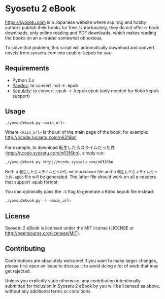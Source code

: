 # Syosetu 2 eBook

https://syosetu.com is a Japanese website where aspiring and hobby
authors publish their books for free.  Unfortunately, they do not offer e-book
downloads, only online reading and PDF downloads, which makes reading the books
on an e-reader somewhat obnoxious.

To solve that problem, this script will automatically download and convert novels
from syosetu.com into epub or kepub for you.


## Requirements

- Python 3.x
- [Pandoc](https://pandoc.org): to convert .md -> .epub
- [Kepubify](https://pgaskin.net/kepubify/): to convert .epub -> .kepub.epub
  (only needed for Kobo kepub support)


## Usage

```bash
./yomou2ebook.py <main_url>
```

Where `<main_url>` is the url of the main page of the book, for example:
http://ncode.syosetu.com/n6316bn

For example, to download 転生したらスライムだった件 (http://ncode.syosetu.com/n6316bn), simply run:
```bash
./yomou2ebook.py http://ncode.syosetu.com/n6316bn
```

Both a `転生したらスライムだった件.md` markdown file and a `転生したらスライムだった件.epub` file will be generated.  The latter file should work on all e-readers that support .epub format.

You can optionally pass the `-k` flag to generate a Kobo kepub file instead:

```bash
./yomou2ebook.py -k <main_url>
```


## License

Syosetu 2 eBook is licensed under the MIT license (LICENSE or http://opensource.org/licenses/MIT).


## Contributing

Contributions are absolutely welcome!  If you want to make larger changes, please first open an issue to discuss it to avoid doing a lot of work that may get rejected.

Unless you explicitly state otherwise, any contribution intentionally submitted for inclusion in Syosetu 2 eBook by you will be licensed as above, without any additional terms or conditions.
